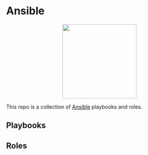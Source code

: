 # Ansible

<div style="text-align:center"><img src="https://www.ansible.com/hubfs/2016_Images/Assets/Ansible-Mark-Large-RGB-Black.png?hsLang=en-us" width="200"/></div>

This repo is a collection of [Ansible](https://www.ansible.com/) playbooks and roles.

## Playbooks

## Roles
